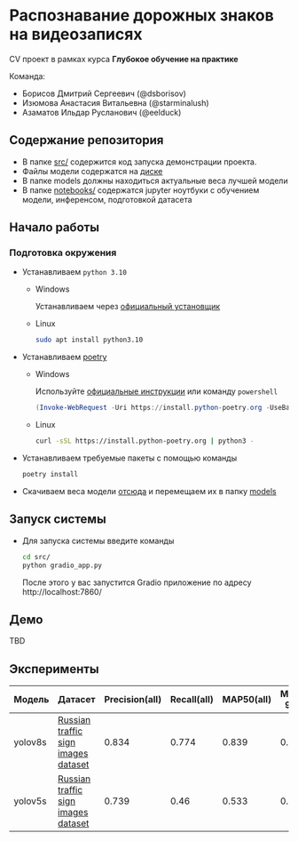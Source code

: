 # Распознавание дорожных знаков на видеозаписях

CV проект в рамках курса **Глубокое обучение на практике**

Команда:
- Борисов Дмитрий Сергеевич (@dsborisov)
- Изюмова Анастасия Витальевна (@starminalush)
- Азаматов Ильдар Русланович (@eelduck)

## Содержание репозитория

- В папке [src/](/src/) содержится код запуска демонстрации проекта.
- Файлы модели содержатся на [диске](https://disk.yandex.ru/d/wrJI_jGpbC3yVQ)
- В папке models должны находиться актуальные веса лучшей модели
- В папке [notebooks/](/notebooks/) содержатся jupyter ноутбуки с обучением модели, инференсом, подготовкой датасета


## Начало работы

### Подготовка окружения

- Устанавливаем `python 3.10`
    - Windows

      Устанавливаем через [официальный установщик](https://www.python.org/downloads/)

    - Linux

        ```bash
        sudo apt install python3.10
        ```

- Устанавливаем [poetry](https://python-poetry.org/docs/#installation)
    - Windows

      Используйте [официальные инструкции](https://python-poetry.org/docs/#windows-powershell-install-instructions)
      или команду `powershell`

        ```powershell
        (Invoke-WebRequest -Uri https://install.python-poetry.org -UseBasicParsing).Content | py -
        ```

    - Linux

        ```bash
        curl -sSL https://install.python-poetry.org | python3 -
        ```
- Устанавливаем требуемые пакеты с помощью команды
    ```bash
    poetry install
    ```

- Скачиваем веса модели [отсюда](https://disk.yandex.ru/d/wrJI_jGpbC3yVQ) и перемещаем их в папку [models](/models/)

## Запуск системы

- Для запуска системы введите команды
    ```bash
    cd src/
    python gradio_app.py
    ```
  После этого у вас запустится Gradio приложение по адресу http://localhost:7860/

## Демо
TBD

## Эксперименты

| Модель | Датасет |  Precision(all) | Recall(all) | MAP50(all) | MAP50-95(all) | epochs | classes |
| --- | --- | --- | --- | --- | --- | --- | --- |
| yolov8s| [Russian traffic sign images dataset](https://www.kaggle.com/datasets/watchman/rtsd-dataset/data) |  0.834 | 0.774 | 0.839 | 0.621| 15 | 117 |
| yolov5s| [Russian traffic sign images dataset](https://www.kaggle.com/datasets/watchman/rtsd-dataset/data) |  0.739 | 0.46 | 0.533 | 0.385 | 15 | 117 |
